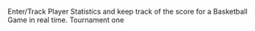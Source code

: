 Enter/Track Player Statistics and keep track of the score for a Basketball Game in real time.
Tournament one 

